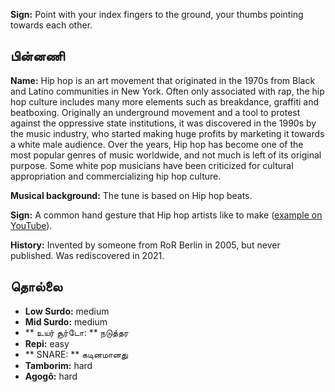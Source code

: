 **Sign:** Point with your index fingers to the ground, your thumbs pointing
towards each other.

## பின்னணி

**Name:** Hip hop is an art movement that originated in the 1970s from Black and
Latino communities in New York. Often only associated with rap, the hip hop
culture includes many more elements such as breakdance, graffiti and beatboxing.
Originally an underground movement and a tool to protest against the oppressive
state institutions, it was discovered in the 1990s by the music industry, who
started making huge profits by marketing it towards a white male audience. Over
the years, Hip hop has become one of the most popular genres of music worldwide,
and not much is left of its original purpose. Some white pop musicians have been
criticized for cultural appropriation and commercializing hip hop culture.

**Musical background:** The tune is based on Hip hop beats.

**Sign:** A common hand gesture that Hip hop artists like to make ([example on
YouTube](https://youtu.be/010KyIQjkTk)).

**History:** Invented by someone from RoR Berlin in 2005, but never published.
Was rediscovered in 2021.

## தொல்லை

* **Low Surdo:** medium
* **Mid Surdo:** medium
* ** உயர் சூர்டோ: ** நடுத்தர
* **Repi:** easy
* ** SNARE: ** கடினமானது
* **Tamborim:** hard
* **Agogô:** hard
